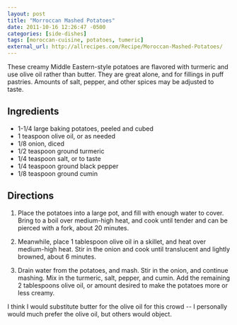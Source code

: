 ```yaml
---
layout: post
title: "Morroccan Mashed Potatoes"
date: 2011-10-16 12:26:47 -0500
categories: [side-dishes]
tags: [moroccan-cuisine, potatoes, tumeric]
external_url: http://allrecipes.com/Recipe/Moroccan-Mashed-Potatoes/
---
```

These creamy Middle Eastern-style potatoes are flavored with turmeric
and use olive oil rather than butter. They are great alone, and for
fillings in puff pastries. Amounts of salt, pepper, and other spices
may be adjusted to taste.


## Ingredients

* 1-1/4 large baking potatoes, peeled and cubed
* 1 teaspoon olive oil, or as needed
* 1/8 onion, diced
* 1/2 teaspoon ground turmeric
* 1/4 teaspoon salt, or to taste
* 1/4 teaspoon ground black pepper
* 1/8 teaspoon ground cumin

## Directions

1.  Place the potatoes into a large pot, and fill with enough water to cover. Bring to a boil over medium-high heat, and cook until tender and can be pierced with a fork, about 20 minutes.

1.  Meanwhile, place 1 tablespoon olive oil in a skillet, and heat over medium-high heat. Stir in the onion and cook until translucent and lightly browned, about 6 minutes.

1.  Drain water from the potatoes, and mash. Stir in the onion, and continue mashing. Mix in the turmeric, salt, pepper, and cumin. Add the remaining 2 tablespoons olive oil, or amount desired to make the potatoes more or less creamy.

I think I would substitute butter for the olive oil for this crowd -- I personally would much prefer the olive oil, but others would object.
